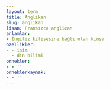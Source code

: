 ```yaml
---
layout: term
title: Anglikan
slug: anglikan
lisan: Fransızca anglican
anlamlar:
- İngiliz kilisesine bağlı olan kimse
ozellikler:
- - isim
  - din bilimi
ornekler:
- - ''
orneklerkaynak:
- - ''
---
```

